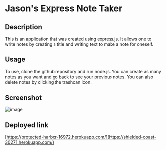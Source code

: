 # Jason's Express Note Taker

## Description
This is an application that was created using express.js. It allows one to write notes by creating a title
and writing text to make a note for oneself. 

## Usage
To use, clone the github repository and run node.js. You can create as many notes as you want and go back to see
your previous notes. You can also delete notes by clicking the trashcan icon.

## Screenshot
![image](https://user-images.githubusercontent.com/124485518/236962691-0051bf38-7564-468a-8ffc-c4cae466cbdd.png)

## Deployed link
[https://protected-harbor-16972.herokuapp.com/](https://shielded-coast-30271.herokuapp.com/)
